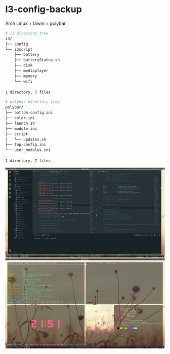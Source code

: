# I3-config-backup
Arch Linux + I3wm + polybar 


``` bash
# i3 directory tree
i3/
├── config
└── i3script
    ├── battery
    ├── batteryStatus.sh
    ├── disk
    ├── mediaplayer
    ├── memory
    └── wifi

1 directory, 7 files
```

``` bash
# polybar directory tree
polybar/
├── bottom-config.ini
├── color.ini
├── launch.sh
├── module.ini
├── script
│   └── updates.sh
├── top-config.ini
└── user_modules.ini

1 directory, 7 files
```

![i3wm.png](https://github.com/evilH2O2/I3-config-backup/blob/master/previews/i3wm.png)
![windows.png](https://github.com/evilH2O2/I3-config-backup/blob/master/previews/windows.png)
